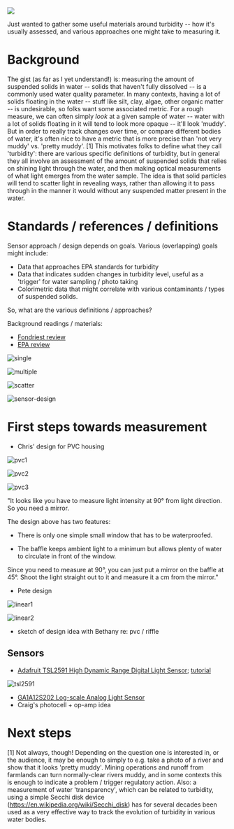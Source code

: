 
<img src="./assets/turbidity.png">


Just wanted to gather some useful materials around turbidity -- how it's usually assessed, and various approaches one might take to measuring it.

# Background

The gist (as far as I yet understand!) is:  measuring the amount of suspended solids in water -- solids that haven't fully dissolved --  is a commonly used water quality parameter. In many contexts, having a lot of solids floating in the water -- stuff like silt, clay, algae, other organic matter  -- is undesirable, so folks want some associated metric.  For a rough measure, we can often simply *look* at a given sample of water --  water with a lot of solids floating in it will tend to look more opaque -- it'll look 'muddy'.  But in order to really track changes over time, or compare different bodies of water, it's often nice to have a metric that is more precise than 'not very muddy' vs. 'pretty muddy'. [1] This motivates folks to define what they call 'turbidity': there are various specific definitions of turbidity, but in general they all involve an assessment of the amount of suspended solids that relies on shining light through the water, and then making optical measurements of what light emerges from the water sample.  The idea is that solid particles will tend to scatter light in revealing ways, rather than allowing it to pass through in the manner it would without any suspended matter present in the water.  

# Standards / references / definitions

Sensor approach / design depends on goals.  Various (overlapping) goals might include: 
- Data that approaches EPA standards for turbidity
- Data that indicates sudden changes in turbidity level, useful as a 'trigger' for water sampling / photo taking
- Colorimetric data that might correlate with various contaminants / types of suspended solids.

So, what are the various definitions / approaches?

Background readings / materials:

- [Fondriest review](http://www.fondriest.com/environmental-measurements/equipment/measuring-water-quality/turbidity-sensors-meters-and-methods/)
- [EPA review](http://water.epa.gov/lawsregs/rulesregs/sdwa/mdbp/upload/2001_01_12_mdbp_turbidity_chap_11.pdf)


![single](./assets/single-beam-color.png)

![multiple](./assets/four-beam-color.png)

![scatter](./assets/scatter-patterns-color.png)

![sensor-design](./assets/sensor-design.png)


# First steps towards measurement

- Chris' design for PVC housing

![pvc1](./assets/pvc-1.jpg)

![pvc2](./assets/pvc-2.jpg)

![pvc3](./assets/pvc-3.jpg)

"It looks like you have to measure light intensity at 90° from light direction. So you need a mirror.

The design above has two features:

- There is only one simple small window that has to be waterproofed.

- The baffle keeps ambient light to a minimum but allows plenty of water to circulate in front of the window.

Since you need to measure at 90°, you can just put a mirror on the baffle at 45°. Shoot the light straight out to it and measure it a cm from the mirror."


- Pete design

![linear1](./assets/linear-1.png)

![linear2](./assets/linear-2.png)

- sketch of design idea with Bethany re: pvc / riffle

## Sensors


- [Adafruit TSL2591 High Dynamic Range Digital Light Sensor](http://www.adafruit.com/products/1980?gclid=Cj0KEQjwgeuuBRCiwpD0hP3Cg4kBEiQAHflm1hb43Ub5CR7TSTamNBer7x-t3-FwrEZkxcEN1Hy_rXMaAlLP8P8HAQ); [tutorial](https://learn.adafruit.com/adafruit-tsl2591)

![tsl2591](./assets/tsl2591.jpg)

- [GA1A12S202 Log-scale Analog Light Sensor](http://www.adafruit.com/products/1384?gclid=Cj0KEQjwgeuuBRCiwpD0hP3Cg4kBEiQAHflm1mFemOLx3eg_rCWAgsncuij1epxwds8A0sAr97IrN-0aAqib8P8HAQ)
- Craig's photocell + op-amp idea

# Next steps


[1] Not always, though! Depending on the question one is interested in, or the audience, it may be enough to simply to e.g. take a photo of a river and show that it looks 'pretty muddy'.  Mining operations and runoff from farmlands can turn normally-clear rivers muddy, and in some contexts this is enough to indicate a problem / trigger regulatory action.  Also: a measurement of water 'transparency', which can be related to turbidity, using a simple Secchi disk device (https://en.wikipedia.org/wiki/Secchi_disk) has for several decades been used as a very effective way to track the evolution of turbidity in various water bodies. 

